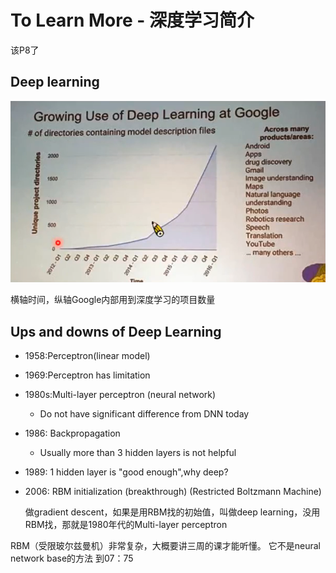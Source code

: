 # To Learn More - 深度学习简介  

该P8了  

## Deep learning  

![image-20220207201345839](https://raw.githubusercontent.com/lunnche/picgo-image/main/image-20220207201345839.png)

横轴时间，纵轴Google内部用到深度学习的项目数量  

## Ups and downs of Deep Learning  
* 1958:Perceptron(linear model)  
* 1969:Perceptron has limitation
* 1980s:Multi-layer perceptron (neural network)
    * Do not have significant difference from DNN today
* 1986: Backpropagation
    * Usually more than 3 hidden layers is not helpful
* 1989: 1 hidden layer is "good enough",why deep?  
* 2006: RBM initialization (breakthrough)   (Restricted Boltzmann Machine)

    做gradient descent，如果是用RBM找的初始值，叫做deep learning，没用RBM找，那就是1980年代的Multi-layer perceptron  

RBM（受限玻尔兹曼机）非常复杂，大概要讲三周的课才能听懂。  它不是neural network base的方法
到07：75
